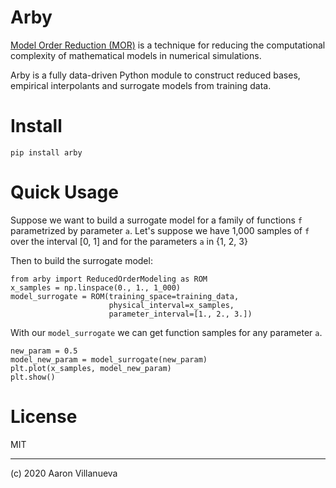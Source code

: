 # Arby

[Model Order Reduction (MOR)](https://en.wikipedia.org/wiki/Model_order_reduction) is a technique for reducing the computational complexity of mathematical models in numerical simulations.

Arby is a fully data-driven Python module to construct reduced bases, empirical interpolants and surrogate models from training data.

# Install

    pip install arby

# Quick Usage

Suppose we want to build a surrogate model for a family of functions `f`
parametrized by parameter `a`.
Let's suppose we have 1,000 samples of `f` over the interval [0, 1] and for the
parameters `a` in {1, 2, 3}

Then to build the surrogate model:

    from arby import ReducedOrderModeling as ROM
    x_samples = np.linspace(0., 1., 1_000)
    model_surrogate = ROM(training_space=training_data,
                          physical_interval=x_samples,
                          parameter_interval=[1., 2., 3.])
    
With our `model_surrogate` we can get function samples for any parameter `a`.

    new_param = 0.5
    model_new_param = model_surrogate(new_param)
    plt.plot(x_samples, model_new_param)
    plt.show()

# License

MIT

***

(c) 2020 Aaron Villanueva
